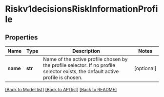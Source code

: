 # Riskv1decisionsRiskInformationProfile

## Properties
Name | Type | Description | Notes
------------ | ------------- | ------------- | -------------
**name** | **str** | Name of the active profile chosen by the profile selector. If no profile selector exists, the default active profile is chosen.  | [optional] 

[[Back to Model list]](../README.md#documentation-for-models) [[Back to API list]](../README.md#documentation-for-api-endpoints) [[Back to README]](../README.md)


